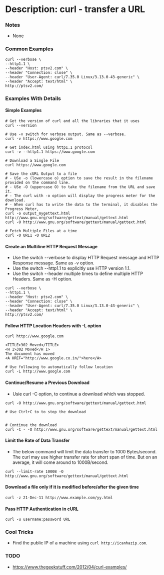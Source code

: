 # Description: curl - transfer a URL

### Notes
* None

### Common Examples
``` 
curl --verbose \
--http1.1 \
--header "Host: ptsv2.com" \
--header "Connection: close" \
--header "User-Agent: curl/7.35.0 Linux/3.13.0-43-generic" \
--header "Accept: text/html" \
http://ptsv2.com/
```

### Examples With Details
#### Simple Examples
```
# Get the version of curl and all the libraries that it uses
curl --version

# Use -v switch for verbose output. Same as --verbose.
curl -v https://www.google.com

# Get index.html using http1.1 protocol
curl -v --http1.1 https://www.google.com

# Download a Single File
curl https://www.google.com

# Save the cURL Output to a file
# - USe -o (lowercase o) option to save the result in the filename provided on the command line.
# - USe -O (uppercase O) to take the filename from the URL and save it.
# - The curl with -o option will display the progress meter for the download.
# - When curl has to write the data to the terminal, it disables the Progress Meter,
curl -o output_mygettext.html http://www.gnu.org/software/gettext/manual/gettext.html
curl -O http://www.gnu.org/software/gettext/manual/gettext.html

# Fetch Multiple Files at a time
curl -O URL1 -O URL2
```

#### Create an Multiline HTTP Request Message
* Use the switch --verbose to display HTTP Request message and HTTP Response message. Same as -v option.
* Use the switch --http1.1 to explicitly use HTTP version 1.1.
* Use the switch --header multiple times to define multiple HTTP Headers.  Same as -H option.
```
curl --verbose \
--http1.1 \
--header "Host: ptsv2.com" \
--header "Connection: close" \
--header "User-Agent: curl/7.35.0 Linux/3.13.0-43-generic" \
--header "Accept: text/html" \
http://ptsv2.com/
```

#### Follow HTTP Location Headers with -L option
```
curl http://www.google.com

<TITLE>302 Moved</TITLE>
<H 1>302 Moved</H 1>
The document has moved
<A HREF="http://www.google.co.in/">here</A>

# Use following to automatically follow location
curl -L http://www.google.com
```

#### Continue/Resume a Previous Download
* Usie curl -C option, to continue a download which was stopped.
``` 
curl -O http://www.gnu.org/software/gettext/manual/gettext.html

# Use Ctrl+C to to stop the download


# Continue the download
curl -C - -O http://www.gnu.org/software/gettext/manual/gettext.html
```

#### Limit the Rate of Data Transfer
* The below command will limit the data transfer to 1000 Bytes/second. The curl may use higher transfer rate for short 
  span of time. But on an average, it will come around to 1000B/second.
``` 
curl --limit-rate 1000B -O http://www.gnu.org/software/gettext/manual/gettext.html
```

#### Download a file only if it is modified before/after the given time
``` 
curl -z 21-Dec-11 http://www.example.com/yy.html
```

#### Pass HTTP Authentication in cURL
``` 
curl -u username:password URL
```

### Cool Tricks
* Find the public IP of a machine using `curl http://icanhazip.com`.

### TODO
* https://www.thegeekstuff.com/2012/04/curl-examples/
